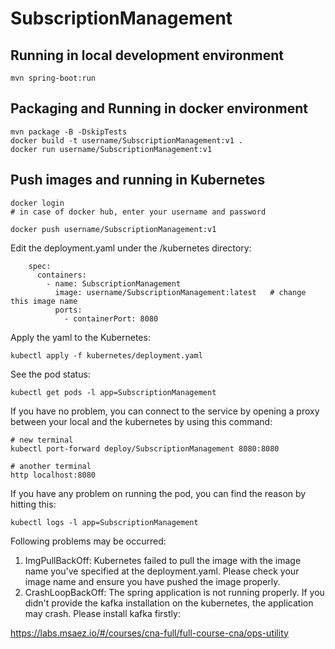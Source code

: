 # SubscriptionManagement

## Running in local development environment

```
mvn spring-boot:run
```

## Packaging and Running in docker environment

```
mvn package -B -DskipTests
docker build -t username/SubscriptionManagement:v1 .
docker run username/SubscriptionManagement:v1
```

## Push images and running in Kubernetes

```
docker login 
# in case of docker hub, enter your username and password

docker push username/SubscriptionManagement:v1
```

Edit the deployment.yaml under the /kubernetes directory:
```
    spec:
      containers:
        - name: SubscriptionManagement
          image: username/SubscriptionManagement:latest   # change this image name
          ports:
            - containerPort: 8080

```

Apply the yaml to the Kubernetes:
```
kubectl apply -f kubernetes/deployment.yaml
```

See the pod status:
```
kubectl get pods -l app=SubscriptionManagement
```

If you have no problem, you can connect to the service by opening a proxy between your local and the kubernetes by using this command:
```
# new terminal
kubectl port-forward deploy/SubscriptionManagement 8080:8080

# another terminal
http localhost:8080
```

If you have any problem on running the pod, you can find the reason by hitting this:
```
kubectl logs -l app=SubscriptionManagement
```

Following problems may be occurred:

1. ImgPullBackOff:  Kubernetes failed to pull the image with the image name you've specified at the deployment.yaml. Please check your image name and ensure you have pushed the image properly.
1. CrashLoopBackOff: The spring application is not running properly. If you didn't provide the kafka installation on the kubernetes, the application may crash. Please install kafka firstly:

https://labs.msaez.io/#/courses/cna-full/full-course-cna/ops-utility

